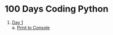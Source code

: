 # 100 Days Coding Python #

1. [Day 1](/Day1)  
    a. [Print to Console](/Day1/PrintingToConsole.py)
